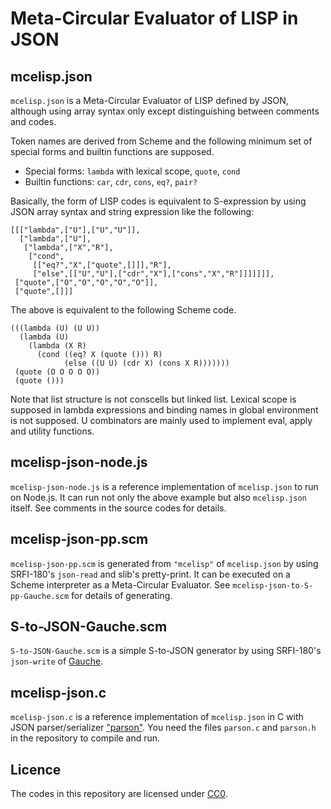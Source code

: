 # Meta-Circular Evaluator of LISP in JSON

## mcelisp.json

`mcelisp.json` is a Meta-Circular Evaluator of LISP defined by JSON, although using array syntax only except distinguishing between comments and codes.

Token names are derived from Scheme and the following minimum set of special forms and builtin functions are supposed. 

* Special forms: `lambda` with lexical scope, `quote`, `cond`
* Builtin functions: `car`, `cdr`, `cons`, `eq?`, `pair?`

Basically, the form of LISP codes is equivalent to S-expression by using JSON array syntax and string expression like the following:

```
[[["lambda",["U"],["U","U"]],
  ["lambda",["U"],
   ["lambda",["X","R"],
    ["cond",
     [["eq?","X",["quote",[]]],"R"],
     ["else",[["U","U"],["cdr","X"],["cons","X","R"]]]]]]],
 ["quote",["O","O","O","O","O"]],
 ["quote",[]]]
```

The above is equivalent to the following Scheme code.

```
(((lambda (U) (U U))
  (lambda (U)
    (lambda (X R)
      (cond ((eq? X (quote ())) R)
            (else ((U U) (cdr X) (cons X R)))))))
 (quote (O O O O O))
 (quote ()))
```

Note that list structure is not conscells but linked list. Lexical scope is supposed in lambda expressions and binding names in global environment is not supposed. U combinators are mainly used to implement eval, apply and utility functions.

## mcelisp-json-node.js

`mcelisp-json-node.js` is a reference implementation of `mcelisp.json` to run on Node.js. It can run not only the above example but also `mcelisp.json` itself. See comments in the source codes for details.

## mcelisp-json-pp.scm

`mcelisp-json-pp.scm` is generated from `"mcelisp"` of `mcelisp.json` by using SRFI-180's `json-read` and slib's pretty-print. It can be executed on a Scheme interpreter as a Meta-Circular Evaluator. See `mcelisp-json-to-S-pp-Gauche.scm` for details of generating.

## S-to-JSON-Gauche.scm

`S-to-JSON-Gauche.scm` is a simple S-to-JSON generator by using SRFI-180's `json-write` of [Gauche](http://practical-scheme.net/gauche/).

## mcelisp-json.c

`mcelisp-json.c` is a reference implementation of `mcelisp.json` in C with JSON parser/serializer ["parson"](https://github.com/kgabis/parson/). You need the files `parson.c` and `parson.h` in the repository to compile and run.

## Licence

The codes in this repository are licensed under [CC0](https://creativecommons.org/publicdomain/zero/1.0/).

